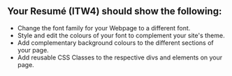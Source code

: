 
## Your Resumé (ITW4) should show the following:

- Change the font family for your Webpage to a different font.
- Style and edit the colours of your font to complement your site's theme.
- Add complementary background colours to the different sections of your page.
- Add reusable CSS Classes to the respective divs and elements on your page.

